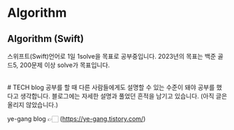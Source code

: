 # Algorithm
## Algorithm (Swift)
스위프트(Swift)언어로 1일 1solve을 목표로 공부중입니다.
2023년의 목표는 백준 골드5, 200문제 이상 solve가 목표입니다.

<br>
# TECH blog
공부를 할 때 다른 사람들에게도 설명할 수 있는 수준이 돼야 공부를 했다고 생각합니다.
블로그에는 자세한 설명과 풀었던 흔적을 남기고 있습니다. (아직 글은 올리지 않았습니다.)

ye-gang blog 👉🏻 (https://ye-gang.tistory.com/)
